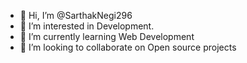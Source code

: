 - 👋 Hi, I’m @SarthakNegi296
- 👀 I’m interested in Development.
- 🌱 I’m currently learning Web Development
- 💞️ I’m looking to collaborate on Open source projects

<!---
SarthakNegi296/SarthakNegi296 is a ✨ special ✨ repository because its `README.md` (this file) appears on your GitHub profile.
You can click the Preview link to take a look at your changes.
--->
